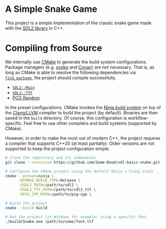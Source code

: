 # A Simple Snake Game
This project is a simple implementation of the classic snake game made with the [SDL2 library](https://libsdl.org) in C++.

# Compiling from Source
We internally use [CMake][cmake] to generate the build system configurations. Package managers (e.g. [vcpkg][vcpkg] and [Conan][conan]) are not necessary. That is, as long as CMake is able to resolve the following dependencies via [`find_package`](https://cmake.org/cmake/help/latest/command/find_package.html), the project should compile successfully.

[cmake]: https://cmake.org
[vcpkg]: https://vcpkg.io/en/index.html
[conan]: https://conan.io

* [`SDL2::Main`](https://github.com/libsdl-org/SDL)
* [`SDL2::TTF`](https://github.com/libsdl-org/SDL_ttf)
* [PCG Random](https://github.com/imneme/pcg-cpp)

In the preset configurations, CMake invokes the [Ninja build system](https://ninja-build.org) on top of the [Clang/LLVM](https://clang.llvm.org) compiler to build the project (by default). Binaries are then saved in the `build` directory. Of course, this configuration is workflow-specific. Feel free to use other compilers and build systems (supported by CMake).

However, in order to make the most out of modern C++, the project requires a compiler that supports C++20 (at least partially). Older versions are not supported to keep the project configuration simple.

```bash
# Clone the repository and its submodules
git clone --recursive https://github.com/Some-Dood/sdl-basic-snake.git

# Configure the CMake project using the default Ninja + Clang stack
cmake --preset=ninja \
      -DCMAKE_BUILD_TYPE=Release \
      -DSDL2_PATH=/path/to/sdl2 \
      -DSDL2_TTF_PATH=/path/to/sdl2_ttf \
      -DPCG_CPP_PATH=/path/to/pcg-cpp \

# Build the project
cmake --build build

# Run the project (in Windows for example) using a specific font
./build/Snake.exe /path/to/some/font.ttf
```

